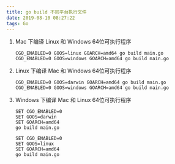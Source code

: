```yaml
---
title: go build 不同平台执行文件
date: 2019-08-10 08:27:22
tags: Go
---
```


1. Mac 下编译 Linux 和 Windows 64位可执行程序
    ```
    CGO_ENABLED=0 GOOS=linux GOARCH=amd64 go build main.go
    CGO_ENABLED=0 GOOS=windows GOARCH=amd64 go build main.go
    ```
2. Linux 下编译 Mac 和 Windows 64位可执行程序

    ```
    CGO_ENABLED=0 GOOS=darwin GOARCH=amd64 go build main.go
    CGO_ENABLED=0 GOOS=windows GOARCH=amd64 go build main.go
    ```

3. Windows 下编译 Mac 和 Linux 64位可执行程序
    
    ```
    SET CGO_ENABLED=0
    SET GOOS=darwin
    SET GOARCH=amd64
    go build main.go
    ```
    ```
    SET CGO_ENABLED=0
    SET GOOS=linux
    SET GOARCH=amd64
    go build main.go
    ```
